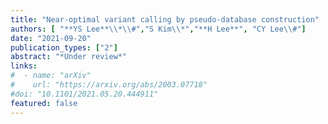 ```yaml
---
title: "Near-optimal variant calling by pseudo-database construction"
authors: [ "**YS Lee**\\*\\#","S Kim\\*","**H Lee**", "CY Lee\\#"]
date: "2021-09-20"
publication_types: ["2"]
abstract: "*Under review*"
links:
#  - name: "arXiv"
#    url: "https://arxiv.org/abs/2003.07718"
#doi: "10.1101/2021.05.20.444911"
featured: false
---
```

